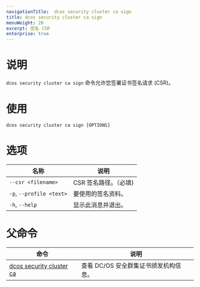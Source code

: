 ```yaml
---
navigationTitle:  dcos security cluster ca sign
title: dcos security cluster ca sign
menuWeight: 20
excerpt: 签名 CSR
enterprise: true
---
```


# 说明

`dcos security cluster ca sign` 命令允许您签署证书签名请求 (CSR)。

# 使用

```
dcos security cluster ca sign [OPTIONS]
```

# 选项

| 名称 | 说明 |
|----------|---------------|
| `--csr <filename>` | CSR 签名路径。（必填)|
|  `-p`, `--profile <text>` | 要使用的签名资料。|
|  `-h`, `--help` |                显示此消息并退出。|


# 父命令

| 命令 | 说明 |
|---------|-------------|
| [dcos security cluster ca](/mesosphere/dcos/cn/2.1/cli/command-reference/dcos-security/dcos-security-cluster/dcos-security-cluster-ca/) | 查看 DC/OS 安全群集证书颁发机构信息。 |
